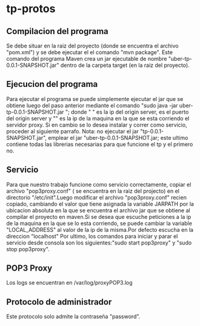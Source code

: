 tp-protos
=========

Compilacion del programa
------------------------
Se debe situar en la raiz del proyecto (donde se encuentra el archivo "pom.xml") y se debe ejecutar el el comando "mvn package". Este comando del programa Maven crea un jar ejecutable de nombre "uber-tp-0.0.1-SNAPSHOT.jar" dentro de la carpeta target (en la raiz del proyecto).



Ejecucion del programa
----------------------
Para ejecutar el programa se puede simplemente ejecutar el jar que se obtiene luego del paso anterior mediante el comando "sudo  java -jar uber-tp-0.0.1-SNAPSHOT.jar <origin-server> <port> <proxy-address>"; donde " <origin-server>" es la ip del origin server, <port> es el puerto del origin server y "<proxy-address>" es la ip de la maquina en la que se esta corriendo el servidor proxy. Si en cambio se lo desea instalar y correr como servicio, proceder al siguiente parrafo.
Nota: no ejecutar el jar "tp-0.0.1-SNAPSHOT.jar", emplear el jar "uber-tp-0.0.1-SNAPSHOT.jar; este ultimo contiene todas las librerias necesarias para que funcione el tp y el primero no.



Servicio
----------
Para que  nuestro trabajo funcione como  servicio correctamente, copiar el archivo "pop3proxy.conf" ( se encuentra en la raiz del projecto)  en el directorio "/etc/init".Luego modificar el archivo "pop3proxy.conf" recien copiado, cambiando el valor que tiene asignada la variable JARPATH por la ubicacion absoluta en la que se encuentra el archivo jar que se obtiene al compilar el proyecto en maven.Si se desea que escuche peticiones a la ip de la maquina en la que se lo esta corriendo, se puede cambiar la variable "LOCAL_ADDRESS" al valor de la ip de la misma.Por defecto escucha en la direccion "localhost" 
Por ultimo, los comandos para iniciar y parar el servicio desde consola son los siguientes:"sudo start pop3proxy" y "sudo stop pop3proxy".


POP3 Proxy
------------------
Los logs se encuentran en /var/log/proxyPOP3.log


Protocolo de administrador
-------------------------
Este protocolo solo admite la contraseña "password".